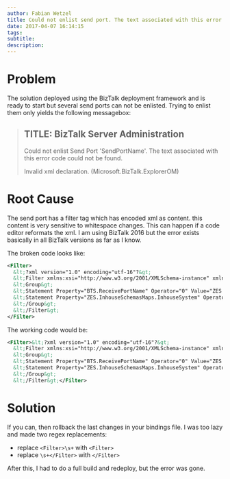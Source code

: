 ```yaml
---
author: Fabian Wetzel
title: Could not enlist send port. The text associated with this error code could not be found.
date: 2017-04-07 16:14:15
tags:
subtitle:
description:
---
```


# Problem

The solution deployed using the BizTalk deployment framework and is ready to start but several send ports can not be enlisted. Trying to enlist them only yields the following messagebox:

> TITLE: BizTalk Server Administration
> ------------------------------
>
> Could not enlist Send Port 'SendPortName'. The text associated with this error code could not be found.
>
> Invalid xml declaration.
>  (Microsoft.BizTalk.ExplorerOM)

# Root Cause

The send port has a filter tag which has encoded xml as content. this content is very sensitive to whitespace changes. This can happen if a code editor reformats the xml. I am using BizTalk 2016 but the error exists basically in all BizTalk versions as far as I know.

The broken code looks like:
```xml
<Filter>
  &lt;?xml version="1.0" encoding="utf-16"?&gt;
  &lt;Filter xmlns:xsi="http://www.w3.org/2001/XMLSchema-instance" xmlns:xsd="http://www.w3.org/2001/XMLSchema"&gt;
  &lt;Group&gt;
  &lt;Statement Property="BTS.ReceivePortName" Operator="0" Value="ZES.SendToInhouse.DB_OutgoingTransfileToIsu" /&gt;
  &lt;Statement Property="ZES.InhouseSchemasMaps.InhouseSystem" Operator="0" Value="INHOUSESYSTEM_ISU_DSO" /&gt;
  &lt;/Group&gt;
  &lt;/Filter&gt;
</Filter>
```

The working code would be:

```xml
<Filter>&lt;?xml version="1.0" encoding="utf-16"?&gt;
  &lt;Filter xmlns:xsi="http://www.w3.org/2001/XMLSchema-instance" xmlns:xsd="http://www.w3.org/2001/XMLSchema"&gt;
  &lt;Group&gt;
  &lt;Statement Property="BTS.ReceivePortName" Operator="0" Value="ZES.SendToInhouse.DB_OutgoingTransfileToIsu" /&gt;
  &lt;Statement Property="ZES.InhouseSchemasMaps.InhouseSystem" Operator="0" Value="INHOUSESYSTEM_ISU_DSO" /&gt;
  &lt;/Group&gt;
  &lt;/Filter&gt;</Filter>
```

# Solution

If you can, then rollback the last changes in your bindings file. I was too lazy and made two regex replacements:

- replace `<Filter>\s+` with `<Filter>`
- replace `\s+</Filter>` with `</Filter>`

After this, I had to do a full build and redeploy, but the error was gone.
